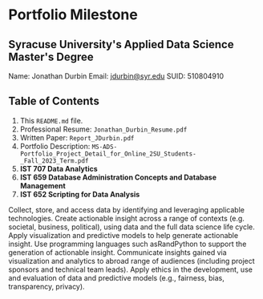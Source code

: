 # Portfolio Milestone
## Syracuse University's Applied Data Science Master's Degree

Name: Jonathan Durbin
Email: jdurbin@syr.edu
SUID: 510804910

## Table of Contents
1. This `README.md` file.
1. Professional Resume: `Jonathan_Durbin_Resume.pdf`
1. Written Paper: `Report_JDurbin.pdf`
1. Portfolio Description: `MS-ADS-Portfolio_Project_Detail_for_Online_2SU_Students-_Fall_2023_Term.pdf`
1. **IST 707 Data Analytics**
1. **IST 659 Database Administration Concepts and Database Management**
1. **IST 652 Scripting for Data Analysis**


Collect, store, and access data by identifying and leveraging applicable technologies.
Create actionable insight across a range of contexts (e.g. societal, business, political), using data and the full data science life cycle.
Apply visualization and predictive models to help generate actionable insight.
Use programming languages such asRandPython to support the generation of actionable insight.
Communicate insights gained via visualization and analytics to abroad range of audiences (including project sponsors and technical team leads).
Apply ethics in the development, use and evaluation of data and predictive models (e.g., fairness, bias, transparency, privacy).
